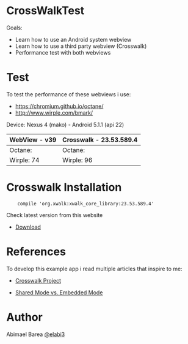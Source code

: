# CrossWalkTest

Goals:

  - Learn how to use an Android system webview
  - Learn how to use a third party webview (Crosswalk)
  - Performance test with both webviews

# Test

To test the performance of these webviews i use:

  - https://chromium.github.io/octane/
  - http://www.wirple.com/bmark/

Device: Nexus 4 (mako) - Android 5.1.1 (api 22)

| WebView - v39 | Crosswalk - 23.53.589.4 |
| ------ | ------ |
| Octane:  | Octane:  |
| Wirple: 74 | Wirple: 96 |


# Crosswalk Installation

```
    compile 'org.xwalk:xwalk_core_library:23.53.589.4'
```

Check latest version from this website

* [Download](https://download.01.org/crosswalk/releases/crosswalk/android/maven2/org/xwalk/xwalk_core_library/) 


# References

To develop this example app i read multiple articles that inspire to me:

* [Crosswalk Project](https://crosswalk-project.org/) 

* [Shared Mode vs. Embedded Mode](https://crosswalk-project.org/documentation/shared_mode.html) 


# Author

Abimael Barea [@elabi3](https://github.com/elabi3)

